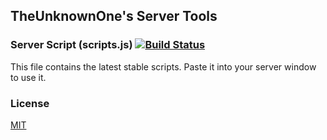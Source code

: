 ## TheUnknownOne's Server Tools

### Server Script (scripts.js) [![Build Status](https://travis-ci.org/TheUnknownOne/PO-Server-Tools.png?branch=master)](https://travis-ci.org/TheUnknownOne/PO-Server-Tools)

This file contains the latest stable scripts. Paste it into your server window to use it.

### License
[MIT](LICENSE)